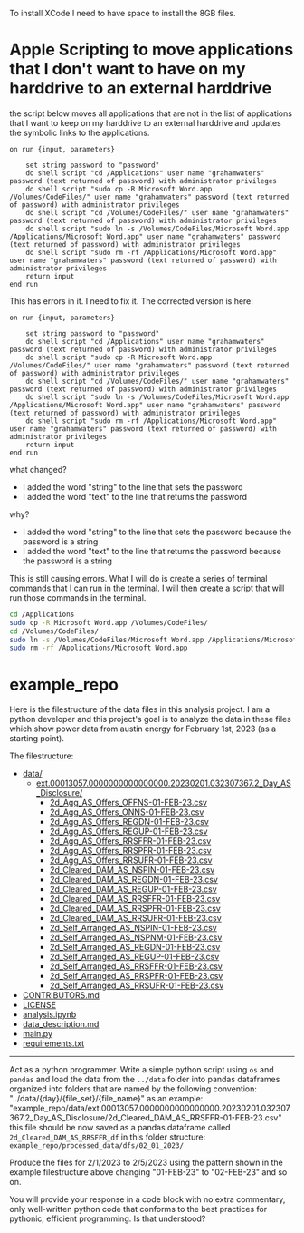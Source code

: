 To install XCode I need to have space to install the 8GB files.

# Apple Scripting to move applications that I don't want to have on my harddrive to an external harddrive

the script below moves all applications that are not in the list of applications that I want to keep on my harddrive to an external harddrive and updates the symbolic links to the applications.

```applescript
on run {input, parameters}

	set string password to "password"
	do shell script "cd /Applications" user name "grahamwaters" password (text returned of password) with administrator privileges
	do shell script "sudo cp -R Microsoft Word.app /Volumes/CodeFiles/" user name "grahamwaters" password (text returned of password) with administrator privileges
	do shell script "cd /Volumes/CodeFiles/" user name "grahamwaters" password (text returned of password) with administrator privileges
	do shell script "sudo ln -s /Volumes/CodeFiles/Microsoft Word.app /Applications/Microsoft Word.app" user name "grahamwaters" password (text returned of password) with administrator privileges
	do shell script "sudo rm -rf /Applications/Microsoft Word.app" user name "grahamwaters" password (text returned of password) with administrator privileges
	return input
end run
```
This has errors in it. I need to fix it. The corrected version is here:

```applescript
on run {input, parameters}

    set string password to "password"
    do shell script "cd /Applications" user name "grahamwaters" password (text returned of password) with administrator privileges
    do shell script "sudo cp -R Microsoft Word.app /Volumes/CodeFiles/" user name "grahamwaters" password (text returned of password) with administrator privileges
    do shell script "cd /Volumes/CodeFiles/" user name "grahamwaters" password (text returned of password) with administrator privileges
    do shell script "sudo ln -s /Volumes/CodeFiles/Microsoft Word.app /Applications/Microsoft Word.app" user name "grahamwaters" password (text returned of password) with administrator privileges
    do shell script "sudo rm -rf /Applications/Microsoft Word.app" user name "grahamwaters" password (text returned of password) with administrator privileges
    return input
end run
```
what changed?
- I added the word "string" to the line that sets the password
- I added the word "text" to the line that returns the password

why?
- I added the word "string" to the line that sets the password because the password is a string
- I added the word "text" to the line that returns the password because the password is a string

This is still causing errors. What I will do is create a series of terminal commands that I can run in the terminal. I will then create a script that will run those commands in the terminal.

```bash
cd /Applications
sudo cp -R Microsoft Word.app /Volumes/CodeFiles/
cd /Volumes/CodeFiles/
sudo ln -s /Volumes/CodeFiles/Microsoft Word.app /Applications/Microsoft Word.app
sudo rm -rf /Applications/Microsoft Word.app
```
# example_repo


Here is the filestructure of the data files in this analysis project. I am a python developer and this project's goal is to analyze the data in these files which show power data from austin energy for February 1st, 2023 (as a starting point).

The filestructure:

* [data/](./example_repo/data)
  * [ext.00013057.0000000000000000.20230201.032307367.2_Day_AS_Disclosure/](./example_repo/data/ext.00013057.0000000000000000.20230201.032307367.2_Day_AS_Disclosure)
    * [2d_Agg_AS_Offers_OFFNS-01-FEB-23.csv](./example_repo/data/ext.00013057.0000000000000000.20230201.032307367.2_Day_AS_Disclosure/2d_Agg_AS_Offers_OFFNS-01-FEB-23.csv)
    * [2d_Agg_AS_Offers_ONNS-01-FEB-23.csv](./example_repo/data/ext.00013057.0000000000000000.20230201.032307367.2_Day_AS_Disclosure/2d_Agg_AS_Offers_ONNS-01-FEB-23.csv)
    * [2d_Agg_AS_Offers_REGDN-01-FEB-23.csv](./example_repo/data/ext.00013057.0000000000000000.20230201.032307367.2_Day_AS_Disclosure/2d_Agg_AS_Offers_REGDN-01-FEB-23.csv)
    * [2d_Agg_AS_Offers_REGUP-01-FEB-23.csv](./example_repo/data/ext.00013057.0000000000000000.20230201.032307367.2_Day_AS_Disclosure/2d_Agg_AS_Offers_REGUP-01-FEB-23.csv)
    * [2d_Agg_AS_Offers_RRSFFR-01-FEB-23.csv](./example_repo/data/ext.00013057.0000000000000000.20230201.032307367.2_Day_AS_Disclosure/2d_Agg_AS_Offers_RRSFFR-01-FEB-23.csv)
    * [2d_Agg_AS_Offers_RRSPFR-01-FEB-23.csv](./example_repo/data/ext.00013057.0000000000000000.20230201.032307367.2_Day_AS_Disclosure/2d_Agg_AS_Offers_RRSPFR-01-FEB-23.csv)
    * [2d_Agg_AS_Offers_RRSUFR-01-FEB-23.csv](./example_repo/data/ext.00013057.0000000000000000.20230201.032307367.2_Day_AS_Disclosure/2d_Agg_AS_Offers_RRSUFR-01-FEB-23.csv)
    * [2d_Cleared_DAM_AS_NSPIN-01-FEB-23.csv](./example_repo/data/ext.00013057.0000000000000000.20230201.032307367.2_Day_AS_Disclosure/2d_Cleared_DAM_AS_NSPIN-01-FEB-23.csv)
    * [2d_Cleared_DAM_AS_REGDN-01-FEB-23.csv](./example_repo/data/ext.00013057.0000000000000000.20230201.032307367.2_Day_AS_Disclosure/2d_Cleared_DAM_AS_REGDN-01-FEB-23.csv)
    * [2d_Cleared_DAM_AS_REGUP-01-FEB-23.csv](./example_repo/data/ext.00013057.0000000000000000.20230201.032307367.2_Day_AS_Disclosure/2d_Cleared_DAM_AS_REGUP-01-FEB-23.csv)
    * [2d_Cleared_DAM_AS_RRSFFR-01-FEB-23.csv](./example_repo/data/ext.00013057.0000000000000000.20230201.032307367.2_Day_AS_Disclosure/2d_Cleared_DAM_AS_RRSFFR-01-FEB-23.csv)
    * [2d_Cleared_DAM_AS_RRSPFR-01-FEB-23.csv](./example_repo/data/ext.00013057.0000000000000000.20230201.032307367.2_Day_AS_Disclosure/2d_Cleared_DAM_AS_RRSPFR-01-FEB-23.csv)
    * [2d_Cleared_DAM_AS_RRSUFR-01-FEB-23.csv](./example_repo/data/ext.00013057.0000000000000000.20230201.032307367.2_Day_AS_Disclosure/2d_Cleared_DAM_AS_RRSUFR-01-FEB-23.csv)
    * [2d_Self_Arranged_AS_NSPIN-01-FEB-23.csv](./example_repo/data/ext.00013057.0000000000000000.20230201.032307367.2_Day_AS_Disclosure/2d_Self_Arranged_AS_NSPIN-01-FEB-23.csv)
    * [2d_Self_Arranged_AS_NSPNM-01-FEB-23.csv](./example_repo/data/ext.00013057.0000000000000000.20230201.032307367.2_Day_AS_Disclosure/2d_Self_Arranged_AS_NSPNM-01-FEB-23.csv)
    * [2d_Self_Arranged_AS_REGDN-01-FEB-23.csv](./example_repo/data/ext.00013057.0000000000000000.20230201.032307367.2_Day_AS_Disclosure/2d_Self_Arranged_AS_REGDN-01-FEB-23.csv)
    * [2d_Self_Arranged_AS_REGUP-01-FEB-23.csv](./example_repo/data/ext.00013057.0000000000000000.20230201.032307367.2_Day_AS_Disclosure/2d_Self_Arranged_AS_REGUP-01-FEB-23.csv)
    * [2d_Self_Arranged_AS_RRSFFR-01-FEB-23.csv](./example_repo/data/ext.00013057.0000000000000000.20230201.032307367.2_Day_AS_Disclosure/2d_Self_Arranged_AS_RRSFFR-01-FEB-23.csv)
    * [2d_Self_Arranged_AS_RRSPFR-01-FEB-23.csv](./example_repo/data/ext.00013057.0000000000000000.20230201.032307367.2_Day_AS_Disclosure/2d_Self_Arranged_AS_RRSPFR-01-FEB-23.csv)
    * [2d_Self_Arranged_AS_RRSUFR-01-FEB-23.csv](./example_repo/data/ext.00013057.0000000000000000.20230201.032307367.2_Day_AS_Disclosure/2d_Self_Arranged_AS_RRSUFR-01-FEB-23.csv)
* [CONTRIBUTORS.md](./example_repo/CONTRIBUTORS.md)
* [LICENSE](./example_repo/LICENSE)
* [analysis.ipynb](./example_repo/analysis.ipynb)
* [data_description.md](./example_repo/data_description.md)
* [main.py](./example_repo/main.py)
* [requirements.txt](./example_repo/requirements.txt)

_______

Act as a python programmer.
Write a simple python script using `os` and `pandas` and load the data from the `../data` folder into pandas dataframes organized into folders that are named by the following convention:
"../data/{day}/{file_set}/{file_name}"
as an example: "example_repo/data/ext.00013057.0000000000000000.20230201.032307367.2_Day_AS_Disclosure/2d_Cleared_DAM_AS_RRSFFR-01-FEB-23.csv"
this file should be now saved as a pandas dataframe called `2d_Cleared_DAM_AS_RRSFFR_df` in this folder structure: `example_repo/processed_data/dfs/02_01_2023/`

Produce the files for 2/1/2023 to 2/5/2023 using the pattern shown in the example filestructure above changing "01-FEB-23" to "02-FEB-23" and so on.

You will provide your response in a code block with no extra commentary, only well-written python code that conforms to the best practices for pythonic, efficient programming.
Is that understood?
